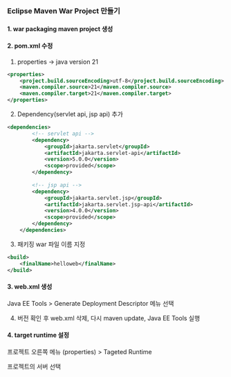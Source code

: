 ### Eclipse Maven War Project 만들기

#### 1. war packaging maven project 생성
#### 2. pom.xml 수정

1) properties -> java version 21

```xml
<properties>
	<project.build.sourceEncoding>utf-8</project.build.sourceEncoding>
	<maven.compiler.source>21</maven.compiler.source>
	<maven.compiler.target>21</maven.compiler.target>
</properties>
```

2) Dependency(servlet api, jsp api) 추가

```xml
<dependencies>
		<!-- servlet api -->
		<dependency>
		    <groupId>jakarta.servlet</groupId>
		    <artifactId>jakarta.servlet-api</artifactId>
		    <version>5.0.0</version>
		    <scope>provided</scope>
		</dependency>
		
		<!-- jsp api -->
		<dependency>
		    <groupId>jakarta.servlet.jsp</groupId>
		    <artifactId>jakarta.servlet.jsp-api</artifactId>
		    <version>4.0.0</version>
		    <scope>provided</scope>
		</dependency>
	</dependencies>
```   

3) 패키징 war 파일 이름 지정

```xml
<build>
	<finalName>helloweb</finalName>
</build>
```

#### 3. web.xml 생성
Java EE Tools > Generate Deployment Descriptor 메뉴 선택

4) 버전 확인 후 web.xml 삭제, 다시 maven update, Java EE Tools 실행 

#### 4. target runtime 설정
프로젝트 오른쪽 메뉴 (properties) > Tageted Runtime

프로젝트의 서버 선택

